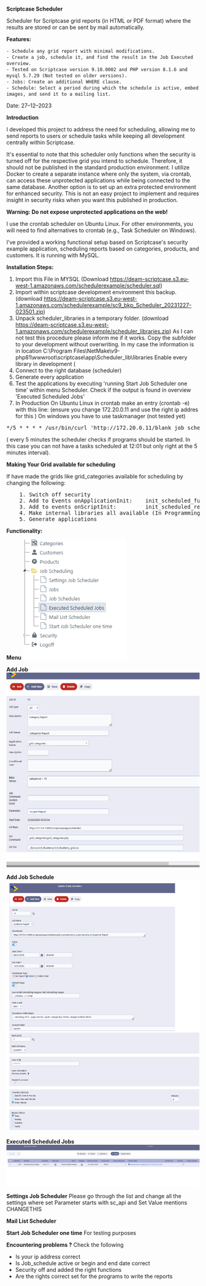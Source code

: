 **Scriptcase Scheduler**

Scheduler for Scriptcase grid reports (in HTML or PDF format) where the results are stored or can be sent by mail automatically.

**Features:**

    - Schedule any grid report with minimal modifications.
    - Create a job, schedule it, and find the result in the Job Executed overview.
    - Tested on Scriptcase version 9.10.0002 and PHP version 8.1.6 and mysql 5.7.29 (Not tested on older versions).
    - Jobs: Create an additional WHERE clause.
    - Schedule: Select a period during which the schedule is active, embed images, and send it to a mailing list.

Date: 27–12–2023

**Introduction**

I developed this project to address the need for scheduling, allowing me to send reports to users or schedule tasks while keeping all development centrally within Scriptcase.

It's essential to note that this scheduler only functions when the security is turned off for the respective grid you intend to schedule. Therefore, it should not be published in the standard production environment. I utilize Docker to create a separate instance where only the system, via crontab, can access these unprotected applications while being connected to the same database. Another option is to set up an extra protected environment for enhanced security. This is not an easy project to implement and requires insight in security risks when you want this published in production.

**Warning: Do not expose unprotected applications on the web!**

I use the crontab scheduler on Ubuntu Linux. For other environments, you will need to find alternatives to crontab (e.g., Task Scheduler on Windows).

I've provided a working functional setup based on Scriptcase's security example application, scheduling reports based on categories, products, and customers. 
It is running with MySQL.

**Installation Steps:**

1. Import this File in MYSQL (Download https://deam-scriptcase.s3.eu-west-1.amazonaws.com/schedulerexample/scheduler.sql)
2. Import within scriptcase development environment this backup. (download https://deam-scriptcase.s3.eu-west-1.amazonaws.com/schedulerexample/sc9_bkp_Scheduler_20231227-023501.zip)
3. Unpack scheduler_libraries in a temporary folder. (download https://deam-scriptcase.s3.eu-west-1.amazonaws.com/schedulerexample/scheduler_libraries.zip)
As I can not test this procedure please inform me if it works. Copy the subfolder to your development without overwriting.
In my case the information is in location C:\Program Files\NetMake\v9-php81\wwwroot\scriptcase\app\Scheduler\_lib\libraries
Enable every library in development (
4. Connect to the right database (scheduler)
5. Generate every application
6. Test the applications by executing 'running Start Job Scheduler one time' within menu Scheduler.
Check if the output is found in overview 'Executed Scheduled Jobs'
7. In Production On Ubuntu Linux in crontab make an entry (crontab -e) with this line: (ensure you change 172.20.0.11 and use the right ip addres for this )
On windows you have to use taskmanager (not tested yet)
<pre>
*/5 * * * * /usr/bin/curl 'http://172.20.0.11/blank_job_scheduler/blank_job_scheduler.php?scope=Report&client_id=0oa10XXXXMZhouRW357' 2>&1 | logger  -t 'blank_job_scheduler'
</pre>
( every 5 minutes the scheduler checks if programs should be started. In this case you can not have a tasks scheduled at 12:01 but only right at the 5 minutes interval).


**Making Your Grid available for scheduling**

If have made the grids like grid_categories available for scheduling by changing the following:
<pre>
    1. Switch off security 
    2. Add to Events onApplicationInit:    init_scheduled_full_report();
    3. Add to events onScriptInit:         init_scheduled_report();
    4. Make internal libraries all available (In Programming internal libraries)
    5. Generate applications
</pre>

**Functionality:**

**Menu**
![Menu](menu.png)

**Add Job**
![form_job](form_job.png)

**Add Job Schedule**
![form_job_schedule](form_job_schedule.png)

**Executed Scheduled Jobs**
![grid_jobs_executed](jobs_executed.png)

**Settings Job Scheduler**
Please go through the list and change all the settings where set Parameter starts with sc_api and Set Value mentions CHANGETHIS

**Mail List Scheduler**

**Start Job Scheduler one time**
For testing purposes

**Encountering problems ?**
Check the following
- Is your ip address correct
- Is Job_schedule active or begin and end date correct
- Security off and added the right functions
- Are the rights correct set for the programs to write the reports

   
